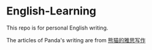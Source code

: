 # English-Learning
This repo is for personal English writing.

The articles of Panda's writing are from [熊猫的雅思写作](https://zhuanlan.zhihu.com/sleepingpanda)
